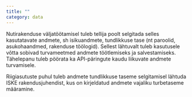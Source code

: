 ```yaml
---
title: ""
category: data
---
```

Nutirakenduse väljatöötamisel tuleb tellija poolt selgitada selles kasutatavate
andmete, sh isikuandmete, tundlikkuse tase (nt paroolid, asukohaandmed,
rakenduse töölogid). Sellest lähtuvalt tuleb kasutusele võtta sobivad
turvameetmed andmete töötlemiseks ja salvestamiseks. Tähelepanu tuleb pöörata ka
API-päringute kaudu liikuvate andmete turvamisele.

Riigiasutuste puhul tuleb andmete tundlikkuse taseme selgitamisel lähtuda ISKE
rakendusjuhendist, kus on kirjeldatud andmete vajaliku turbetaseme määramine.
